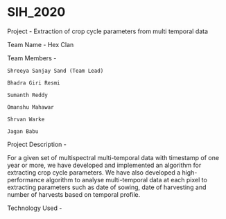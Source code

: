# SIH_2020
Project - Extraction of crop cycle parameters from multi temporal data


Team Name - Hex Clan


Team Members - 
    
    Shreeya Sanjay Sand (Team Lead)
    
    Bhadra Giri Resmi
    
    Sumanth Reddy
    
    Omanshu Mahawar
    
    Shrvan Warke
    
    Jagan Babu
   
   
Project Description -

For a given set of multispectral multi-temporal data with timestamp of one year or more, we have developed and
implemented an algorithm for extracting crop cycle parameters. We have also developed a high-performance algorithm to analyse multi-temporal data at each pixel to extracting parameters such as date of sowing, date of harvesting and number of harvests based on temporal profile.

Technology Used - 
    
   
    
